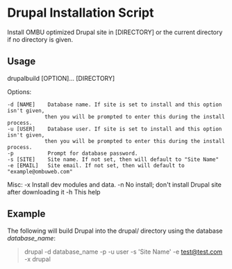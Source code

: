 Drupal Installation Script
==========================
Install OMBU optimized Drupal site in [DIRECTORY] or the current directory if
no directory is given.

Usage
-----
drupalbuild [OPTION]... [DIRECTORY]

  Options:

    -d [NAME]    Database name. If site is set to install and this option isn't given,
                then you will be prompted to enter this during the install process.
    -u [USER]    Database user. If site is set to install and this option isn't given,
                then you will be prompted to enter this during the install process.
    -p           Prompt for database password.
    -s [SITE]    Site name. If not set, then will default to "Site Name"
    -e [EMAIL]   Site email. If not set, then will default to "example@ombuweb.com"

  Misc:
    -x           Install dev modules and data.
    -n           No install; don't install Drupal site after downloading it
    -h           This help

Example
-------
The following will build Drupal into the drupal/ directory using the database 
*database_name*:

> drupal -d database_name -p -u user -s 'Site Name' -e test@test.com -x drupal
